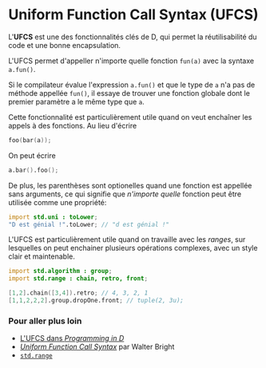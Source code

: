 # Uniform Function Call Syntax (UFCS)

L'**UFCS** est une des fonctionnalités clés de D, qui permet la réutilisabilité du code et une bonne encapsulation.

L'UFCS permet d'appeller n'importe quelle fonction `fun(a)` avec la syntaxe `a.fun()`.

Si le compilateur évalue l'expression `a.fun()` et que le type de `a` n'a pas de méthode appellée `fun()`, il essaye de trouver une fonction globale dont le premier paramètre a le même type que `a`.

Cette fonctionnalité est particulièrement utile quand on veut enchaîner les appels à des fonctions. Au lieu d'écrire

```d
foo(bar(a));
```

On peut écrire

```d
a.bar().foo();
```

De plus, les parenthèses sont optionelles quand une fonction est appellée sans arguments, ce qui signifie que _n'importe quelle_ fonction peut être utilisée comme une propriété:

```d
import std.uni : toLower;
"D est génial !".toLower; // "d est génial !"
```

L'UFCS est particulièrement utile quand on travaille avec les *ranges*, sur lesquelles on peut enchainer plusieurs opérations complexes, avec un style clair et maintenable.

```d
import std.algorithm : group;
import std.range : chain, retro, front;

[1,2].chain([3,4]).retro; // 4, 3, 2, 1
[1,1,2,2,2].group.dropOne.front; // tuple(2, 3u);
```

### Pour aller plus loin

- [L'UFCS dans _Programming in D_](http://ddili.org/ders/d.en/ufcs.html)
- [_Uniform Function Call Syntax_](http://www.drdobbs.com/cpp/uniform-function-call-syntax/232700394) par Walter Bright
- [`std.range`](http://dlang.org/phobos/std_range.html)
